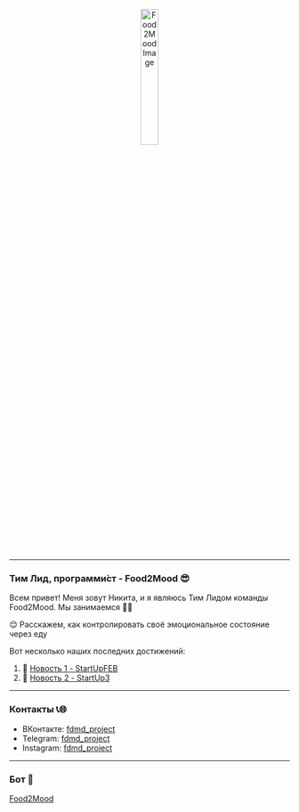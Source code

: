<div align="center">
  <img src="https://github.com/niosandd/Food2Mood/assets/109283415/cfaa8c4d-fe3c-4e3a-9420-5b45b86dbc84" alt="Food2Mood Image" width="25%" height="25%">
</div>


---

### Тим Лид, программи́ст - Food2Mood 😎

Всем привет! Меня зовут Никита, и я являюсь Тим Лидом команды Food2Mood. Мы занимаемся 🌮🍔

😌 Расскажем, как контролировать своё эмоциональное состояние через еду

Вот несколько наших последних достижений:

1. 🚀 [Новость 1 - StartUpFEB](http://www.fa.ru/org/faculty/areb/News/2024-01-17-StartUpFEB.aspx)
2. 🎉 [Новость 2 - StartUp3](http://www.fa.ru/org/faculty/areb/News/2023-12-27-StartUp3.aspx)

---

### Контакты 📞🌐

- ВКонтакте: [fdmd_project](https://vk.com/fdmd_project)
- Telegram: [fdmd_project](https://t.me/fdmd_project)
- Instagram: [fdmd_project](https://www.instagram.com/fdmd_project?igsh=MWQ3NDVnd3MzYWc0bw==)

---
### Бот 🤖
[Food2Mood](https://t.me/fdmd_project_bot)
